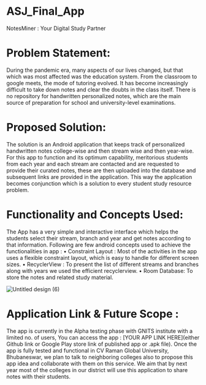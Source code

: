 # ASJ_Final_App


NotesMiner : Your Digital Study Partner

# Problem Statement: 
During the pandemic era, many aspects of our lives changed, but that which was most affected was the education system. From the classroom to google meets, the mode of tutoring evolved. It has become increasingly difficult to take down notes and clear the doubts in the class itself. There is no repository for handwritten personalized notes, which are the main source of preparation for school and university-level examinations.

# Proposed Solution: 
The solution is an Android application that keeps track of personalized handwritten notes college-wise and then stream wise and then year-wise. For this app to function and its optimum capability, meritorious students from each year and each stream are contacted and are requested to provide their curated notes, these are then uploaded into the database and subsequent links are provided in the application. This way the application becomes conjunction which is a solution to every student study resource problem.

# Functionality and Concepts Used: 
The App has a very simple and interactive interface which helps the students select their stream, branch and year and get notes according to that information. Following are few android concepts used to achieve the functionalities in app :
•	Constraint Layout : Most of the activities in the app uses a flexible constraint layout, which is easy to handle for different screen sizes.
•	RecyclerView : To present the list of different streams and branches along with years we used the efficient recyclerview.
•	Room Database: To store the notes and related study material.

![Untitled design (6)](https://user-images.githubusercontent.com/71805732/148736011-bc397425-b4a0-4f77-96cb-31a84dbb02e8.png)


# Application Link & Future Scope :
The app is currently in the Alpha testing phase with GNITS institute with a limited no. of users, You can access the app : [YOUR APP LINK HERE](either Github link or Google Play store link of published app or .apk file).
Once the app is fully tested and functional in CV Raman Global University, Bhubaneswar, we plan to talk to neighboring colleges also to propose this app idea and collaborate with them on this service. We aim that by next year most of the colleges in our district will use this application to share notes with their students. 


